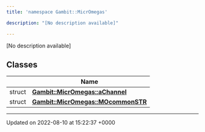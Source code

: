 ```yaml
---
title: 'namespace Gambit::MicrOmegas'

description: "[No description available]"

---
```







[No description available]

## Classes

|                | Name           |
| -------------- | -------------- |
| struct | **[Gambit::MicrOmegas::aChannel](/documentation/code/gambit_2.2/classes/structgambit_1_1micromegas_1_1achannel/)**  |
| struct | **[Gambit::MicrOmegas::MOcommonSTR](/documentation/code/gambit_2.2/classes/structgambit_1_1micromegas_1_1mocommonstr/)**  |






-------------------------------

Updated on 2022-08-10 at 15:22:37 +0000